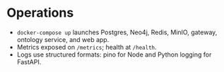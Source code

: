 # Operations

- `docker-compose up` launches Postgres, Neo4j, Redis, MinIO, gateway, ontology service, and web app.
- Metrics exposed on `/metrics`; health at `/health`.
- Logs use structured formats: pino for Node and Python logging for FastAPI.
